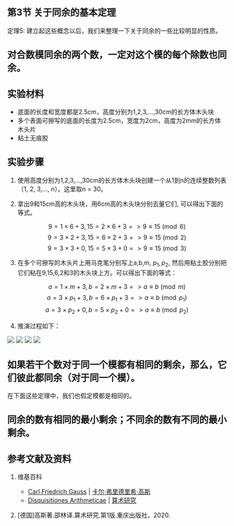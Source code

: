 ## 第3节 关于同余的基本定理

定理5: 建立起这些概念以后，我们来整理一下关于同余的一些比较明显的性质。

## 对合数模同余的两个数，一定对这个模的每个除数也同余。

## 实验材料

- 底面的长度和宽度都是2.5cm，高度分别为1,2,3,...,30cm的长方体木头块
- 多个表面可擦写的底面的长度为2.5cm，宽度为2cm，高度为2mm的长方体木头片
- 粘土无痕胶

## 实验步骤

1. 使用高度分别为1,2,3,...,30cm的长方体木头块创建一个从1到n的连续整数列表（1, 2, 3,..., n）。这里取n = 30。

2. 拿出9和15cm高的木头块，用6cm高的木头块分别去量它们, 可以得出下面的等式。

$$ 9=1×6+3, 15=2×6+3 => 9≡15 \pmod{6} $$
$$ 9=3×2+3, 15=6×2+3 => 9≡15 \pmod{2} $$
$$ 9=3×3+0, 15=5×3+0 => 9≡15 \pmod{3} $$

3. 在多个可擦写的木头片上用马克笔分别写上a,b,m, $p_1, p_2$, 然后用粘土胶分别把它们粘在9,15,6,2和3的木头块上方。可以得出下面的等式：

$$ a=1×m+3, b=2×m+3 => a≡b \pmod{m} $$
$$ a=3×{p_1}+3, b=6×{p_1}+3 => a≡b \pmod{p_1} $$
$$ a=3×{p_2}+0, b=5×{p_2}+0 => a≡b \pmod{p_2} $$

4. 推演过程如下：

![](/images/数论/高斯的算术研究中典型的推演实验/章1/定理5/5-1.jpg)
![](/images/数论/高斯的算术研究中典型的推演实验/章1/定理5/5-2.jpg)
![](/images/数论/高斯的算术研究中典型的推演实验/章1/定理5/5-3.jpg)
![](/images/数论/高斯的算术研究中典型的推演实验/章1/定理5/5-4.jpg)

## 如果若干个数对于同一个模都有相同的剩余，那么，它们彼此都同余（对于同一个模）。

在下面这些定理中，我们也假定模都是相同的。

## 同余的数有相同的最小剩余；不同余的数有不同的最小剩余。

## 参考文献及资料

1. 维基百科
	- [Carl Friedrich Gauss](https://en.wikipedia.org/wiki/Carl_Friedrich_Gauss) | [卡尔·弗里德里希·高斯](https://zh.wikipedia.org/wiki/%E5%8D%A1%E7%88%BE%C2%B7%E5%BC%97%E9%87%8C%E5%BE%B7%E9%87%8C%E5%B8%8C%C2%B7%E9%AB%98%E6%96%AF) 
	- [Disquisitiones Arithmeticae](https://en.wikipedia.org/wiki/Disquisitiones_Arithmeticae) | [算术研究](https://zh.wikipedia.org/wiki/算术研究) 

2. [德国]高斯著.邵林译.算术研究.第1版.重庆出版社，2020.



